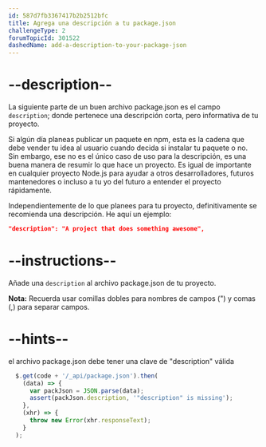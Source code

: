 ```yaml
---
id: 587d7fb3367417b2b2512bfc
title: Agrega una descripción a tu package.json
challengeType: 2
forumTopicId: 301522
dashedName: add-a-description-to-your-package-json
---
```


# --description--

La siguiente parte de un buen archivo package.json es el campo `description`; donde pertenece una descripción corta, pero informativa de tu proyecto.

Si algún día planeas publicar un paquete en npm, esta es la cadena que debe vender tu idea al usuario cuando decida si instalar tu paquete o no. Sin embargo, ese no es el único caso de uso para la descripción, es una buena manera de resumir lo que hace un proyecto. Es igual de importante en cualquier proyecto Node.js para ayudar a otros desarrolladores, futuros mantenedores o incluso a tu yo del futuro a entender el proyecto rápidamente.

Independientemente de lo que planees para tu proyecto, definitivamente se recomienda una descripción. He aquí un ejemplo:

```json
"description": "A project that does something awesome",
```

# --instructions--

Añade una `description` al archivo package.json de tu proyecto.

**Nota:** Recuerda usar comillas dobles para nombres de campos (") y comas (,) para separar campos.

# --hints--

el archivo package.json debe tener una clave de "description" válida

```js
  $.get(code + '/_api/package.json').then(
    (data) => {
      var packJson = JSON.parse(data);
      assert(packJson.description, '"description" is missing');
    },
    (xhr) => {
      throw new Error(xhr.responseText);
    }
  );
```

